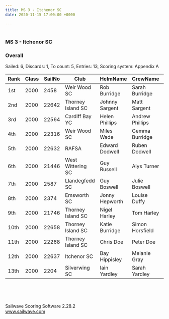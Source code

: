 ```yaml
---
title: MS 3 - Itchenor SC
date: 2020-11-15 17:00:00 +0000

---
```

<div>

<h1></h1>

<h2></h2>

<div style="clear:both"></div>

<h3>MS 3 - Itchenor SC</h3>

<h3>Overall</h3>

<div>Sailed: 6, Discards: 1, To count: 5, Entries: 13, Scoring system: Appendix A</div>

<table cellspacing="0" cellpadding="0" border="0">

<colgroup span="15">

<col>

<col>

<col>

<col>

<col>

<col>

<col>

<col>

<col>

<col>

<col>

<col>

<col>

<col>

<col>

</colgroup>

<thead>

<tr>

<th>Rank</th>

<th>Class</th>

<th>SailNo</th>

<th>Club</th>

<th>HelmName</th>

<th>CrewName</th>

<th>Rating</th>

<th>R1</th>

<th>R2</th>

<th>R3</th>

<th>R4</th>

<th>R5</th>

<th>R6</th>

<th>Total</th>

<th>Nett</th>

</tr>

</thead>

<tbody>

<tr>

<td>1st</td>

<td>2000</td>

<td>2458</td>

<td>Weir Wood SC</td>

<td>Rob Burridge</td>

<td>Sarah Burridge</td>

<td>1114</td>

<td>1.0</td>

<td>1.0</td>

<td>(3.0)</td>

<td>1.0</td>

<td>2.0</td>

<td>1.0</td>

<td>9.0</td>

<td>6.0</td>

</tr>

<tr>

<td>2nd</td>

<td>2000</td>

<td>22642</td>

<td>Thorney Island SC</td>

<td>Johnny Sargent</td>

<td>Matt Sargent</td>

<td>1114</td>

<td>(2.0)</td>

<td>2.0</td>

<td>1.0</td>

<td>2.0</td>

<td>1.0</td>

<td>2.0</td>

<td>10.0</td>

<td>8.0</td>

</tr>

<tr>

<td>3rd</td>

<td>2000</td>

<td>22564</td>

<td>Cardiff Bay YC</td>

<td>Helen Phillips</td>

<td>Andrew Phillips</td>

<td>1114</td>

<td>4.0</td>

<td>3.0</td>

<td>4.0</td>

<td>3.0</td>

<td>3.0</td>

<td>(5.0)</td>

<td>22.0</td>

<td>17.0</td>

</tr>

<tr>

<td>4th</td>

<td>2000</td>

<td>22316</td>

<td>Weir Wood SC</td>

<td>Miles Wade</td>

<td>Gemma Burridge</td>

<td>1114</td>

<td>3.0</td>

<td>(5.0)</td>

<td>5.0</td>

<td>4.0</td>

<td>4.0</td>

<td>4.0</td>

<td>25.0</td>

<td>20.0</td>

</tr>

<tr>

<td>5th</td>

<td>2000</td>

<td>22632</td>

<td>RAFSA</td>

<td>Edward Dodwell</td>

<td>Ruben Dodwell</td>

<td>1114</td>

<td>5.0</td>

<td>4.0</td>

<td>2.0</td>

<td>(6.0)</td>

<td>5.0</td>

<td>6.0</td>

<td>28.0</td>

<td>22.0</td>

</tr>

<tr>

<td>6th</td>

<td>2000</td>

<td>21446</td>

<td>West Wittering SC</td>

<td>Guy Russell</td>

<td>Alys Turner</td>

<td>1114</td>

<td>(7.0)</td>

<td>6.0</td>

<td>6.0</td>

<td>7.0</td>

<td>6.0</td>

<td>7.0</td>

<td>39.0</td>

<td>32.0</td>

</tr>

<tr>

<td>7th</td>

<td>2000</td>

<td>2587</td>

<td>Llandegfedd SC</td>

<td>Guy Boswell</td>

<td>Julie Boswell</td>

<td>1114</td>

<td>6.0</td>

<td>8.0</td>

<td>(10.0)</td>

<td>8.0</td>

<td>8.0</td>

<td>8.0</td>

<td>48.0</td>

<td>38.0</td>

</tr>

<tr>

<td>8th</td>

<td>2000</td>

<td>2374</td>

<td>Emsworth SC</td>

<td>Jonny Hepworth</td>

<td>Louise Duffy</td>

<td>1114</td>

<td>8.0</td>

<td>(9.0)</td>

<td>7.0</td>

<td>9.0</td>

<td>7.0</td>

<td>9.0</td>

<td>49.0</td>

<td>40.0</td>

</tr>

<tr>

<td>9th</td>

<td>2000</td>

<td>21746</td>

<td>Thorney Island SC</td>

<td>Nigel Harley</td>

<td>Tom Harley</td>

<td>1114</td>

<td>(10.0)</td>

<td>10.0</td>

<td>9.0</td>

<td>10.0</td>

<td>9.0</td>

<td>10.0</td>

<td>58.0</td>

<td>48.0</td>

</tr>

<tr>

<td>10th</td>

<td>2000</td>

<td>22658</td>

<td>Thorney Island SC</td>

<td>Katie Burridge</td>

<td>Simon Horsfield</td>

<td>1114</td>

<td>(14.0 DNC)</td>

<td>14.0 DNC</td>

<td>14.0 DNC</td>

<td>5.0</td>

<td>14.0 DNC</td>

<td>3.0</td>

<td>64.0</td>

<td>50.0</td>

</tr>

<tr>

<td>11th</td>

<td>2000</td>

<td>22268</td>

<td>Thorney Island SC</td>

<td>Chris Doe</td>

<td>Peter Doe</td>

<td>1114</td>

<td>9.0</td>

<td>7.0</td>

<td>8.0</td>

<td>(14.0 DNC)</td>

<td>14.0 DNC</td>

<td>14.0 DNC</td>

<td>66.0</td>

<td>52.0</td>

</tr>

<tr>

<td>12th</td>

<td>2000</td>

<td>22637</td>

<td>Itchenor SC</td>

<td>Bay Hippisley</td>

<td>Melanie Gray</td>

<td>1114</td>

<td>(14.0 RET)</td>

<td>11.0</td>

<td>11.0</td>

<td>14.0 DNC</td>

<td>14.0 DNC</td>

<td>14.0 DNC</td>

<td>78.0</td>

<td>64.0</td>

</tr>

<tr>

<td>13th</td>

<td>2000</td>

<td>2204</td>

<td>Silverwing SC</td>

<td>Iain Yardley</td>

<td>Sarah Yardley</td>

<td>1114</td>

<td>(14.0 DNC)</td>

<td>14.0 DNC</td>

<td>14.0 DNC</td>

<td>14.0 DNC</td>

<td>14.0 DNC</td>

<td>14.0 DNC</td>

<td>84.0</td>

<td>70.0</td>

</tr>

</tbody>

</table>

<p><a></a><br><a></a></p>

<p><a></a><br><a></a></p>

<p>Sailwave Scoring Software 2.28.2<br><a href="http://www.sailwave.com" target="_blank">www.sailwave.com</a></p>

</div>